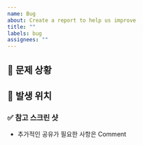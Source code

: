 ```yaml
---
name: Bug
about: Create a report to help us improve
title: ""
labels: bug
assignees: ""
---
```


## 📌 문제 상황

<!-- 문제가 발생 상황을 적어주세요. (e.g. A 버튼 클릭시 B 오류가 발생했어요.) -->

## 🐛 발생 위치

<!-- Component, Page 명 등을 적어주세요. -->

### ✅ 참고 스크린 샷

<!-- 참고 스크린샷을 넣어 주세요. -->

- 추가적인 공유가 필요한 사항은 Comment
